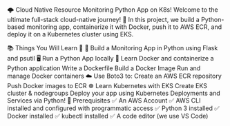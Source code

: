 🌩️ Cloud Native Resource Monitoring Python App on K8s!
Welcome to the ultimate full-stack cloud-native journey! 🚀
In this project, we build a Python-based monitoring app, containerize it with Docker, push it to AWS ECR, and deploy it on a Kubernetes cluster using EKS.

📚 Things You Will Learn 🤯
🐍 Build a Monitoring App in Python using Flask and psutil
🖥️ Run a Python App locally
🐳 Learn Docker and containerize a Python application
  Write a Dockerfile
  Build a Docker Image
  Run and manage Docker containers
☁️ Use Boto3 to:
  Create an AWS ECR repository
  Push Docker images to ECR
☸️ Learn Kubernetes with EKS
  Create EKS cluster & nodegroups
  Deploy your app using Kubernetes Deployments and Services via Python!
🧰 Prerequisites
  ✅ An AWS Account
  ✅ AWS CLI installed and configured with programmatic access
  ✅ Python 3 installed
  ✅ Docker installed
  ✅ kubectl installed
  ✅ A code editor (we use VS Code)
